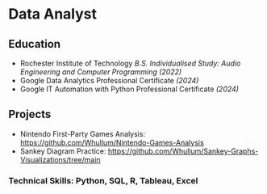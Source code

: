 # Data Analyst

## Education
- Rochester Institute of Technology _B.S. Individualised Study: Audio Engineering and Computer Programming (2022)_
- Google Data Analytics Professional Certificate _(2024)_
- Google IT Automation with Python Professional Certificate _(2024)_

## Projects
- Nintendo First-Party Games Analysis: <https://github.com/Whullum/Nintendo-Games-Analysis>
- Sankey Diagram Practice: <https://github.com/Whullum/Sankey-Graphs-Visualizations/tree/main>

### Technical Skills: Python, SQL, R, Tableau, Excel
